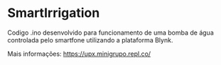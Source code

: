 # SmartIrrigation
Codigo .ino desenvolvido para funcionamento de uma bomba de água controlada pelo smartfone utilizando a plataforma Blynk.

Mais informações: https://upx.minigrupo.repl.co/
